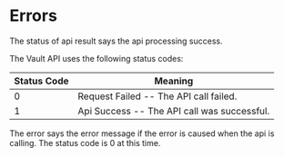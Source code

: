 # Errors

<aside class="notice">
    The status of api result says the api processing success.
</aside>

The Vault API uses the following status codes:


Status Code | Meaning
---------- | -------
0 | Request Failed -- The API call failed.
1 | Api Success -- The API call was successful.


<aside class="warning">
 The error says the error message if the error is caused when the api is calling.
 The status code is 0 at this time.
</aside>